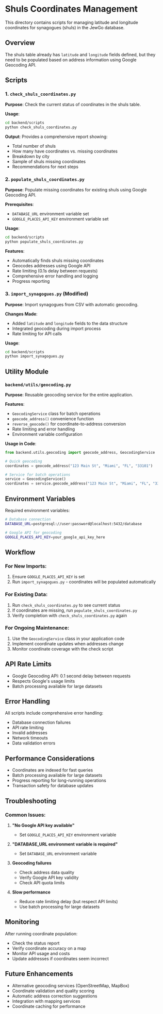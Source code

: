 # Shuls Coordinates Management

This directory contains scripts for managing latitude and longitude coordinates for synagogues (shuls) in the JewGo database.

## Overview

The shuls table already has `latitude` and `longitude` fields defined, but they need to be populated based on address information using Google Geocoding API.

## Scripts

### 1. `check_shuls_coordinates.py`
**Purpose**: Check the current status of coordinates in the shuls table.

**Usage**:
```bash
cd backend/scripts
python check_shuls_coordinates.py
```

**Output**: Provides a comprehensive report showing:
- Total number of shuls
- How many have coordinates vs. missing coordinates
- Breakdown by city
- Sample of shuls missing coordinates
- Recommendations for next steps

### 2. `populate_shuls_coordinates.py`
**Purpose**: Populate missing coordinates for existing shuls using Google Geocoding API.

**Prerequisites**:
- `DATABASE_URL` environment variable set
- `GOOGLE_PLACES_API_KEY` environment variable set

**Usage**:
```bash
cd backend/scripts
python populate_shuls_coordinates.py
```

**Features**:
- Automatically finds shuls missing coordinates
- Geocodes addresses using Google API
- Rate limiting (0.1s delay between requests)
- Comprehensive error handling and logging
- Progress reporting

### 3. `import_synagogues.py` (Modified)
**Purpose**: Import synagogues from CSV with automatic geocoding.

**Changes Made**:
- Added `latitude` and `longitude` fields to the data structure
- Integrated geocoding during import process
- Rate limiting for API calls

**Usage**:
```bash
cd backend/scripts
python import_synagogues.py
```

## Utility Module

### `backend/utils/geocoding.py`
**Purpose**: Reusable geocoding service for the entire application.

**Features**:
- `GeocodingService` class for batch operations
- `geocode_address()` convenience function
- `reverse_geocode()` for coordinate-to-address conversion
- Rate limiting and error handling
- Environment variable configuration

**Usage in Code**:
```python
from backend.utils.geocoding import geocode_address, GeocodingService

# Quick geocoding
coordinates = geocode_address("123 Main St", "Miami", "FL", "33101")

# Service for batch operations
service = GeocodingService()
coordinates = service.geocode_address("123 Main St", "Miami", "FL", "33101")
```

## Environment Variables

Required environment variables:

```bash
# Database connection
DATABASE_URL=postgresql://user:password@localhost:5432/database

# Google API for geocoding
GOOGLE_PLACES_API_KEY=your_google_api_key_here
```

## Workflow

### For New Imports:
1. Ensure `GOOGLE_PLACES_API_KEY` is set
2. Run `import_synagogues.py` - coordinates will be populated automatically

### For Existing Data:
1. Run `check_shuls_coordinates.py` to see current status
2. If coordinates are missing, run `populate_shuls_coordinates.py`
3. Verify completion with `check_shuls_coordinates.py` again

### For Ongoing Maintenance:
1. Use the `GeocodingService` class in your application code
2. Implement coordinate updates when addresses change
3. Monitor coordinate coverage with the check script

## API Rate Limits

- Google Geocoding API: 0.1 second delay between requests
- Respects Google's usage limits
- Batch processing available for large datasets

## Error Handling

All scripts include comprehensive error handling:
- Database connection failures
- API rate limiting
- Invalid addresses
- Network timeouts
- Data validation errors

## Performance Considerations

- Coordinates are indexed for fast queries
- Batch processing available for large datasets
- Progress reporting for long-running operations
- Transaction safety for database updates

## Troubleshooting

### Common Issues:

1. **"No Google API key available"**
   - Set `GOOGLE_PLACES_API_KEY` environment variable

2. **"DATABASE_URL environment variable is required"**
   - Set `DATABASE_URL` environment variable

3. **Geocoding failures**
   - Check address data quality
   - Verify Google API key validity
   - Check API quota limits

4. **Slow performance**
   - Reduce rate limiting delay (but respect API limits)
   - Use batch processing for large datasets

## Monitoring

After running coordinate population:
- Check the status report
- Verify coordinate accuracy on a map
- Monitor API usage and costs
- Update addresses if coordinates seem incorrect

## Future Enhancements

- Alternative geocoding services (OpenStreetMap, MapBox)
- Coordinate validation and quality scoring
- Automatic address correction suggestions
- Integration with mapping services
- Coordinate caching for performance
